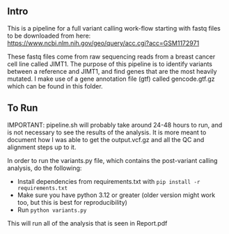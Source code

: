 ## Intro ##

This is a pipeline for a full variant calling work-flow starting with fastq files to be downloaded from here: https://www.ncbi.nlm.nih.gov/geo/query/acc.cgi?acc=GSM1172971<br>

These fastq files come from raw sequencing reads from a breast cancer cell line called JIMT1. The purpose of this pipeline is to identify variants between a reference and JIMT1, and find genes that are the most heavily mutated. I make use of a gene annotation file (gtf) called gencode.gtf.gz which can be found in this folder. 

## To Run ##

IMPORTANT: pipeline.sh will probably take around 24-48 hours to run, and is not necessary to see the results of the analysis. It is more meant to document how I was able to get the output.vcf.gz and all the QC and alignment steps up to it.<br>

In order to run the variants.py file, which contains the post-variant calling analysis, do the following:

- Install dependencies from requirements.txt with `pip install -r requirements.txt`
- Make sure you have python 3.12 or greater (older version might work too, but this is best for reproducibility)
- Run `python variants.py`

This will run all of the analysis that is seen in Report.pdf